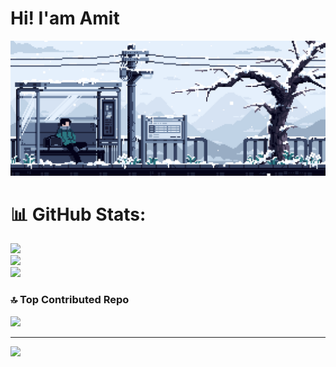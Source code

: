 # Hi! I'am Amit
![](https://github.com/2pizzzza/2pizzzza/blob/main/best_way.gif)

# 📊 GitHub Stats:
![](https://github-readme-stats.vercel.app/api?username=2pizzzza&theme=monokai&hide_border=false&include_all_commits=false&count_private=false)<br/>
![](https://github-readme-streak-stats.herokuapp.com/?user=2pizzzza&theme=monokai&hide_border=false)<br/>
![](https://github-readme-stats.vercel.app/api/top-langs/?username=2pizzzza&theme=monokai&hide_border=false&include_all_commits=false&count_private=false&layout=compact)

### 🔝 Top Contributed Repo
![](https://github-contributor-stats.vercel.app/api?username=2pizzzza&limit=5&theme=monokai&combine_all_yearly_contributions=true)

---
[![](https://visitcount.itsvg.in/api?id=2pizzzza&icon=5&color=0)](https://visitcount.itsvg.in)
